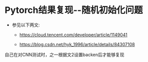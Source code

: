 # Pytorch结果复现--随机初始化问题

* 参见以下两文:

    * https://cloud.tencent.com/developer/article/1149041

    * https://blog.csdn.net/hyk_1996/article/details/84307108

自己在对CNN测试时，之一根据文2设置backen后才能够复现